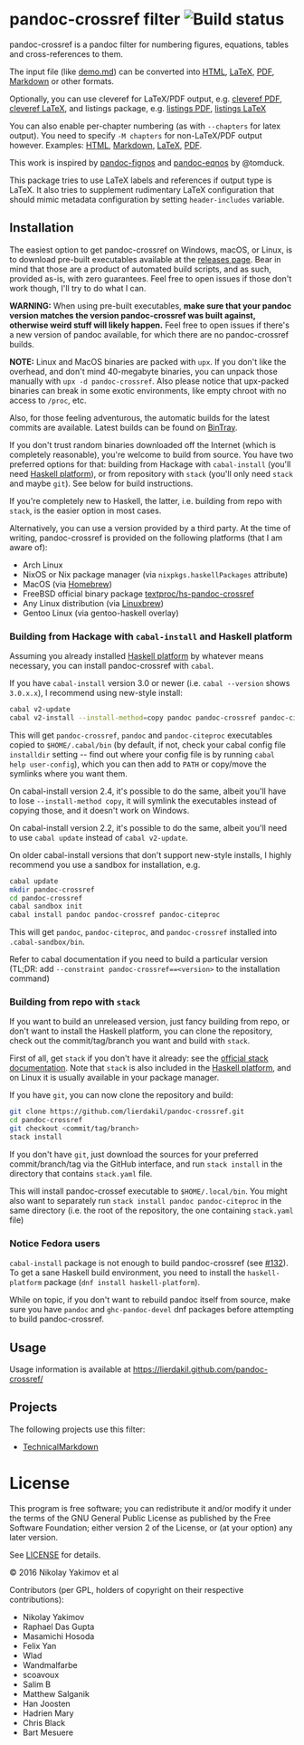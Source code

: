 # pandoc-crossref filter ![Build status](https://github.com/lierdakil/pandoc-crossref/workflows/Haskell%20CI/badge.svg)

pandoc-crossref is a pandoc filter for numbering figures, equations,
tables and cross-references to them.

The input file (like
[demo.md](https://raw.githubusercontent.com/lierdakil/pandoc-crossref/master/docs/demo/demo.md)) can
be converted into
[HTML](http://lierdakil.github.io/pandoc-crossref/demo/output.html),
[LaTeX](http://lierdakil.github.io/pandoc-crossref/demo/output.latex),
[PDF](http://lierdakil.github.io/pandoc-crossref/demo/output.pdf),
[Markdown](http://lierdakil.github.io/pandoc-crossref/demo/output.md) or other
formats.

Optionally, you can use cleveref for LaTeX/PDF output, e.g. [cleveref
PDF](http://lierdakil.github.io/pandoc-crossref/demo/output-cref.pdf),
[cleveref
LaTeX](http://lierdakil.github.io/pandoc-crossref/demo/output-cref.latex),
and listings package, e.g. [listings
PDF](http://lierdakil.github.io/pandoc-crossref/demo/output-listings.pdf),
[listings
LaTeX](http://lierdakil.github.io/pandoc-crossref/demo/output-listings.latex)

You can also enable per-chapter numbering (as with `--chapters` for
latex output). You need to specify `-M chapters` for non-LaTeX/PDF
output however. Examples:
[HTML](http://lierdakil.github.io/pandoc-crossref/demo/output-chapters.html),
[Markdown](http://lierdakil.github.io/pandoc-crossref/demo/output-chapters.md),
[LaTeX](http://lierdakil.github.io/pandoc-crossref/demo/output-chapters.latex),
[PDF](http://lierdakil.github.io/pandoc-crossref/demo/output-chapters.pdf).

This work is inspired by
[pandoc-fignos](https://github.com/tomduck/pandoc-fignos) and
[pandoc-eqnos](https://github.com/tomduck/pandoc-eqnos) by @tomduck.

This package tries to use LaTeX labels and references if output type is
LaTeX. It also tries to supplement rudimentary LaTeX configuration that
should mimic metadata configuration by setting `header-includes`
variable.

## Installation

The easiest option to get pandoc-crossref on Windows, macOS, or Linux, is to
download pre-built executables available at the [releases
page](https://github.com/lierdakil/pandoc-crossref/releases/latest).
Bear in mind that those are a product of automated build scripts, and as
such, provided as-is, with zero guarantees. Feel free to open issues if those
don't work though, I'll try to do what I can.

**WARNING:** When using pre-built executables, **make sure that your pandoc
version matches the version pandoc-crossref was built against, otherwise
weird stuff will likely happen.** Feel free to open issues if there's a new
version of pandoc available, for which there are no pandoc-crossref builds.

**NOTE:** Linux and MacOS binaries are packed with `upx`. If you don't like the overhead, and don't mind 40-megabyte binaries, you can unpack those manually with `upx -d pandoc-crossref`. Also please notice that upx-packed binaries can break in some exotic environments, like empty chroot with no access to `/proc`, etc.

Also, for those feeling adventurous, the automatic builds for the latest commits are available. Latest builds can be found on [BinTray](https://bintray.com/lierdakil/pandoc-crossref/).

If you don't trust random binaries downloaded off the Internet (which is
completely reasonable), you're welcome to build from source. You have two
preferred options for that: building from Hackage with `cabal-install`
(you'll need [Haskell platform][]), or from repository with `stack` (you'll
only need `stack` and maybe `git`). See below for build instructions.

If you're completely new to Haskell, the latter, i.e. building from repo
with `stack`, is the easier option in most cases.

[Haskell platform]: http://hackage.haskell.org/platform/

Alternatively, you can use a version provided by a third party. At the
time of writing, pandoc-crossref is provided on the following platforms
(that I am aware of):

-   Arch Linux
-   NixOS or Nix package manager (via `nixpkgs.haskellPackages`
    attribute)
-   MacOS (via [Homebrew](https://brew.sh))
-   FreeBSD official binary package [textproc/hs-pandoc-crossref](https://www.freshports.org/textproc/hs-pandoc-crossref/)
-   Any Linux distribution (via [Linuxbrew](https://docs.brew.sh/Linuxbrew))
-   Gentoo Linux (via gentoo-haskell overlay)

### Building from Hackage with `cabal-install` and Haskell platform

Assuming you already installed [Haskell platform][] by whatever means necessary, you can install pandoc-crossref with `cabal`.

If you have `cabal-install` version 3.0 or newer (i.e. `cabal --version` shows `3.0.x.x`), I recommend using new-style install:

``` bash
cabal v2-update
cabal v2-install --install-method=copy pandoc pandoc-crossref pandoc-citeproc
```

This will get `pandoc-crossref`, `pandoc` and `pandoc-citeproc` executables copied to `$HOME/.cabal/bin` (by default, if not, check your cabal config file `installdir` setting -- find out where your config file is by running `cabal help user-config`), which you can then add to `PATH` or copy/move the symlinks where you want them.

On cabal-install version 2.4, it's possible to do the same, albeit you'll have to lose `--install-method copy`, it will symlink the executables instead of copying those, and it doesn't work on Windows.

On cabal-install version 2.2, it's possible to do the same, albeit you'll need to use `cabal update` instead of `cabal v2-update`.

On older cabal-install versions that don't support new-style installs, I highly recommend you use a sandbox for installation, e.g.

``` bash
cabal update
mkdir pandoc-crossref
cd pandoc-crossref
cabal sandbox init
cabal install pandoc pandoc-crossref pandoc-citeproc
```

This will get `pandoc`, `pandoc-citeproc`, and `pandoc-crossref` installed into `.cabal-sandbox/bin`.

Refer to cabal documentation if you need to build a particular version (TL;DR: add `--constraint pandoc-crossref==<version>` to the installation command)

### Building from repo with `stack`

If you want to build an unreleased version, just fancy building from repo, or don't want to install the Haskell platform, you can clone the repository, check out the commit/tag/branch you want and build with `stack`.

First of all, get `stack` if you don't have it already: see the [official stack documentation][]. Note that `stack` is also included in the [Haskell platform][], and on Linux it is usually available in your package manager.

[official stack documentation]: https://docs.haskellstack.org/en/stable/README/#how-to-install

If you have `git`, you can now clone the repository and build:

``` bash
git clone https://github.com/lierdakil/pandoc-crossref.git
cd pandoc-crossref
git checkout <commit/tag/branch>
stack install
```

If you don't have `git`, just download the sources for your preferred commit/branch/tag via the GitHub interface, and run `stack install` in the directory that contains `stack.yaml` file.

This will install pandoc-crossef executable to `$HOME/.local/bin`. You might also want to separately run `stack install pandoc pandoc-citeproc` in the same directory (i.e. the root of the repository, the one containing `stack.yaml` file)

### Notice Fedora users

`cabal-install` package is not enough to build pandoc-crossref (see
[\#132](https://github.com/lierdakil/pandoc-crossref/issues/132)).
To get a sane Haskell build environment, you need to install the
`haskell-platform` package (`dnf install haskell-platform`).

While on topic, if you don't want to rebuild pandoc itself from source,
make sure you have `pandoc` and `ghc-pandoc-devel` dnf packages before
attempting to build pandoc-crossref.

## Usage

Usage information is available at
<https://lierdakil.github.com/pandoc-crossref/>

## Projects
The following projects use this filter:

- [TechnicalMarkdown](https://github.com/gabyx/TechnicalMarkdown)

# License

This program is free software; you can redistribute it and/or modify it
under the terms of the GNU General Public License as published by the
Free Software Foundation; either version 2 of the License, or (at your
option) any later version.

See
[LICENSE](https://github.com/lierdakil/pandoc-crossref/blob/master/LICENSE)
for details.

© 2016 Nikolay Yakimov et al

Contributors (per GPL, holders of copyright on their respective
contributions):

<!-- BEGIN CONTRIBUTORS LIST -->
-   Nikolay Yakimov
-   Raphael Das Gupta
-   Masamichi Hosoda
-   Felix Yan
-   Wlad
-   Wandmalfarbe
-   scoavoux
-   Salim B
-   Matthew Salganik
-   Han Joosten
-   Hadrien Mary
-   Chris Black
-   Bart Mesuere

<!-- END CONTRIBUTORS LIST -->
